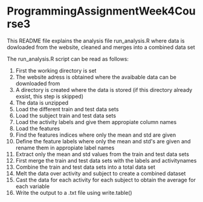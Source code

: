 # ProgrammingAssignmentWeek4Course3

This README file explains the analysis file run_analysis.R where data is dowloaded from the website, cleaned and merges into a combined data set

The run_analysis.R script can be read as follows:
1. First the working directory is set
2. The website adress is obtained where the avaibable data can be downloaded from
3. A directory is created where the data is stored (if this directory already exsist, this step is skipped)
4. The data is unzipped
5. Load the different train and test data sets
6. Load the subject train and test data sets
7. Load the activity labels and give them appropiate column names
8. Load the features
9. Find the features indices where only the mean and std are given
10. Define the feature labels where only the mean and std's are given and rename them in appropiate label names
11. Extract only the mean and std values from the train and test data sets
12. First merge the train and test data sets with the labels and activitynames
13. Combine the train and test data sets into a total data set
14. Melt the data over activity and subject to create a combined dataset 
15. Cast the data for each activity for each subject to obtain the average for each variable
16. Write the output to a .txt file using write.table()
